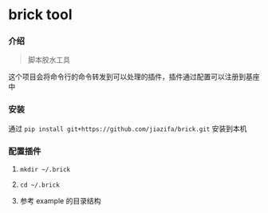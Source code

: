 # brick tool

### 介绍

> 脚本胶水工具

这个项目会将命令行的命令转发到可以处理的插件，插件通过配置可以注册到基座中

### 安装

 通过 `pip install git+https://github.com/jiazifa/brick.git`  安装到本机


### 配置插件

1. `mkdir ~/.brick`

2. `cd ~/.brick`

3. 参考 example  的目录结构